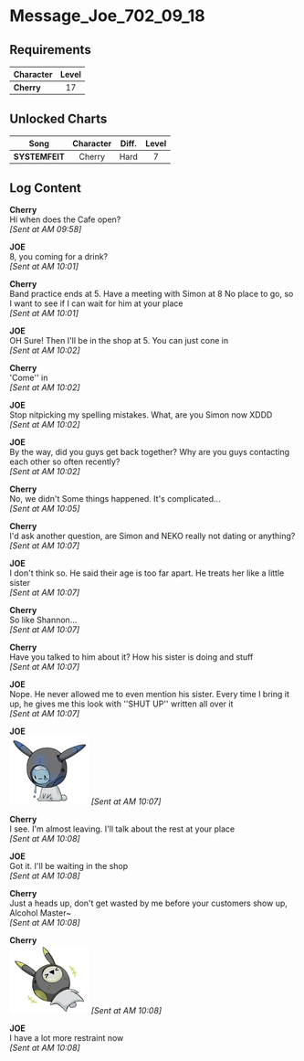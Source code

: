 # Message_Joe_702_09_18
## Requirements
|Character |Level|
|----------|:---:|
|**Cherry**| 17  |

## Unlocked Charts
|     Song     |Character|Diff.|Level|
|--------------|:-------:|:---:|:---:|
|**SYSTEMFEIT**| Cherry  |Hard |  7  |

## Log Content
**Cherry**<br>
Hi when does the Cafe open?<br>
*[Sent at AM 09:58]*

**JOE**<br>
8, you coming for a drink?<br>
*[Sent at AM 10:01]*

**Cherry**<br>
Band practice ends at 5. Have a meeting with Simon at 8
No place to go, so I want to see if I can wait for him at your place<br>
*[Sent at AM 10:01]*

**JOE**<br>
OH Sure! Then I'll be in the shop at 5. You can just cone in<br>
*[Sent at AM 10:02]*

**Cherry**<br>
'Come'' in<br>
*[Sent at AM 10:02]*

**JOE**<br>
Stop nitpicking my spelling mistakes. What, are you Simon now XDDD<br>
*[Sent at AM 10:02]*

**JOE**<br>
By the way, did you guys get back together?
Why are you guys contacting each other so often recently?<br>
*[Sent at AM 10:02]*

**Cherry**<br>
No, we didn't
 Some things happened. It's complicated...<br>
*[Sent at AM 10:05]*

**Cherry**<br>
I'd ask another question, are Simon and NEKO really not dating or anything?<br>
*[Sent at AM 10:07]*

**JOE**<br>
I don't think so. He said their age is too far apart. He treats her like a little sister<br>
*[Sent at AM 10:07]*

**Cherry**<br>
So like Shannon...<br>
*[Sent at AM 10:07]*

**Cherry**<br>
Have you talked to him about it? How his sister is doing and stuff<br>
*[Sent at AM 10:07]*

**JOE**<br>
Nope. He never allowed me to even mention his sister. Every time I bring it up, he gives me this look with ''SHUT UP'' written all over it<br>
*[Sent at AM 10:07]*

**JOE**<br>
![05_QQ.png](./attachments/05_QQ.png)
*[Sent at AM 10:07]*

**Cherry**<br>
I see. I'm almost leaving. I'll talk about the rest at your place<br>
*[Sent at AM 10:08]*

**JOE**<br>
Got it. I'll be waiting in the shop<br>
*[Sent at AM 10:08]*

**Cherry**<br>
Just a heads up, don't get wasted by me before your customers show up, 
Alcohol Master~<br>
*[Sent at AM 10:08]*

**Cherry**<br>
![04_XD.png](./attachments/04_XD.png)
*[Sent at AM 10:08]*

**JOE**<br>
I have a lot more restraint now<br>
*[Sent at AM 10:08]*